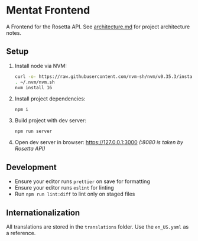 # Mentat Frontend

A Frontend for the Rosetta API. See [architecture.md](./architecture.md) for project architecture notes.

## Setup

1.  Install node via NVM:

    ```bash
    curl -o- https://raw.githubusercontent.com/nvm-sh/nvm/v0.35.3/install.sh | bash
    . ~/.nvm/nvm.sh
    nvm install 16
    ```

2.  Install project dependencies:

        npm i

3.  Build project with dev server:

        npm run server

4.  Open dev server in browser: https://127.0.0.1:3000 _(:8080 is taken by Rosetta API)_

## Development

- Ensure your editor runs `prettier` on save for formatting
- Ensure your editor runs `eslint` for linting
- Run `npm run lint:diff` to lint only on staged files

## Internationalization

All translations are stored in the `translations` folder.
Use the `en_US.yaml` as a reference.
